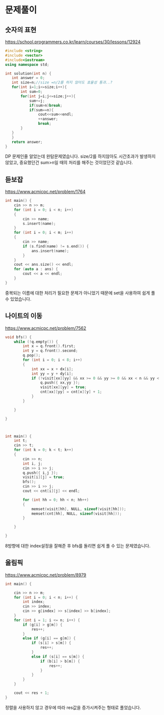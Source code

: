 ﻿
# 문제풀이
## 숫자의 표현


https://school.programmers.co.kr/learn/courses/30/lessons/12924
 ```c++
#include <string>
#include <vector>
#include<iostream>
using namespace std;

int solution(int n) {
    int answer = 0;
    int size=n;//size =n/2를 하지 않아도 효율성 통과..?
    for(int i=1;i<=size;i++){
        int sum=0;
        for(int j=i;j<=size;j++){
            sum+=j;
            if(sum>n)break;
            if(sum==n){
                cout<<sum<<endl;
                ++answer;
                break;
        }
    }
    }
    return answer;
}
 ```
DP 문제인줄 알았는데 완탐문제였습니다. size/2를 하지않아도 시간초과가 발생하지 않았고, 중요했던건 sum>n일 때의 처리를 해주는 것이었던것 같습니다.


##  듣보잡
https://www.acmicpc.net/problem/1764
```c++
int main() {
	cin >> n >> m;
	for (int i = 0; i < n; i++)
	{
		cin >> name;
		s.insert(name);
	}
	for (int i = 0; i < m; i++)
	{
		cin >> name;
		if (s.find(name) != s.end()) {
			ans.insert(name);
		}
	}
	cout << ans.size() << endl;
	for (auto a : ans) {
		cout << a << endl;
	}
}
```
중복되는 이름에 대한 처리가 필요한 문제가 아니었기 때문에 set을 사용하여 쉽게 풀 수 있었습니다.

## 나이트의 이동
https://www.acmicpc.net/problem/7562
```c++
void bfs() {
	while (!q.empty()) {
		int x = q.front().first;
		int y = q.front().second;
		q.pop();
		for (int i = 0; i < 8; i++)
		{
			int xx = x + dx[i];
			int yy = y + dy[i];
			if (!visit[xx][yy] && xx >= 0 && yy >= 0 && xx < n && yy < n) {
				q.push({ xx,yy });
				visit[xx][yy] = true;
				cnt[xx][yy] = cnt[x][y] + 1;
			}
		}

	}

}



int main() {
	int t;
	cin >> t;
	for (int k = 0; k < t; k++)
	{
		cin >> n;
		int i, j;
		cin >> i >> j;
		q.push({ i,j });
		visit[i][j] = true;
		bfs();
		cin >> i >> j;
		cout << cnt[i][j] << endl;

		for (int hh = 0; hh < n; hh++)
		{
			memset(visit[hh], NULL, sizeof(visit[hh]));
			memset(cnt[hh], NULL, sizeof(visit[hh]));
		}

	}

}
```
8방향에 대한 index설정을 잘해준 후 bfs를 돌리면 쉽게 풀 수 있는 문제였습니다.


##  올림픽
https://www.acmicpc.net/problem/8979
```c++
int main() {

    cin >> n >> m;
    for (int i = 0; i < n; i++) {
        int index;
        cin >> index;
        cin >> g[index] >> s[index] >> b[index];
    }
    for (int i = 1; i <= n; i++) {
        if (g[i] > g[m]) {
            res++;
        }
        else if (g[i] == g[m]) {
            if (s[i] > s[m]) {
                res++;
            }
            else if (s[i] == s[m]) {
                if (b[i] > b[m]) {
                    res++;
                }
            }
        }
    }

    cout << res + 1;
}
```
정렬을 사용하지 않고 경우에 따라 res값을 증가시켜주는 형태로 풀었습니다.
